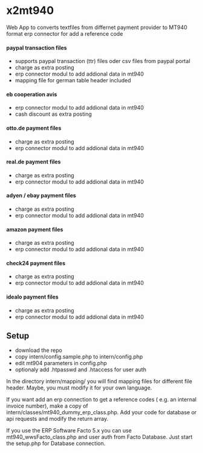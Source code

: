 # x2mt940
Web App to converts textfiles from differnet payment provider to MT940 format
erp connector for add a reference code

#### paypal transaction files
 * supports paypal transaction (ttr) files oder csv files from paypal portal
 * charge as extra posting
 * erp connector modul to add addional data in mt940
 * mapping file for german table header included
 
#### eb cooperation avis  
 * erp connector modul to add addional data in mt940
 * cash discount as extra posting
 
#### otto.de payment files
 * charge as extra posting
 * erp connector modul to add addional data in mt940

#### real.de payment files
 * charge as extra posting
 * erp connector modul to add addional data in mt940

#### adyen / ebay payment files
 * charge as extra posting
 * erp connector modul to add addional data in mt940

#### amazon payment files
 * charge as extra posting
 * erp connector modul to add addional data in mt940

#### check24 payment files
 * charge as extra posting
 * erp connector modul to add addional data in mt940

#### idealo payment files
 * charge as extra posting
 * erp connector modul to add addional data in mt940



## Setup

 * download the repo 
 * copy intern/config.sample.php to intern/config.php 
 * edit mt904 parameters in config.php
 * optionaly add .htpasswd and .htaccess for user auth

In the directory intern/mapping/ you will find mapping files for different file header. Maybe, you must modify it for your own language. 
 
 If you want add an erp connection to get a reference codes ( e.g. an internal invoice number), make a copy of intern/classes/mt940_dummy_erp_class.php.
 Add your code for database or api requests and modify the return array.
 
 If you use the ERP Software Facto 5.x you can use mt940_wwsFacto_class.php and user auth from Facto Database. Just start the setup.php for Database connection. 
